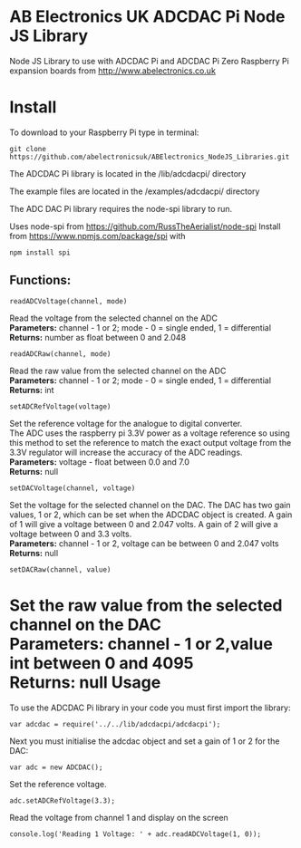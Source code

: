 AB Electronics UK ADCDAC Pi Node JS Library
=====

Node JS Library to use with ADCDAC Pi and ADCDAC Pi Zero Raspberry Pi expansion boards from http://www.abelectronics.co.uk

Install
====

To download to your Raspberry Pi type in terminal: 

```
git clone https://github.com/abelectronicsuk/ABElectronics_NodeJS_Libraries.git
```
The ADCDAC Pi library is located in the /lib/adcdacpi/ directory

The example files are located in the /examples/adcdacpi/ directory

The ADC DAC Pi library requires the node-spi library to run.

Uses node-spi from https://github.com/RussTheAerialist/node-spi
Install from https://www.npmjs.com/package/spi with

```
npm install spi
```

Functions:
----------

```
readADCVoltage(channel, mode) 
```
Read the voltage from the selected channel on the ADC  
**Parameters:** channel - 1 or 2; mode - 0 = single ended, 1 = differential
**Returns:** number as float between 0 and 2.048

```
readADCRaw(channel, mode) 
```
Read the raw value from the selected channel on the ADC  
**Parameters:** channel - 1 or 2; mode - 0 = single ended, 1 = differential
**Returns:** int
```
setADCRefVoltage(voltage)
```
Set the reference voltage for the analogue to digital converter.  
The ADC uses the raspberry pi 3.3V power as a voltage reference so using this method to set the reference to match the exact output voltage from the 3.3V regulator will increase the accuracy of the ADC readings.  
**Parameters:** voltage - float between 0.0 and 7.0  
**Returns:** null

```
setDACVoltage(channel, voltage)
```
Set the voltage for the selected channel on the DAC.  The DAC has two gain values, 1 or 2, which can be set when the ADCDAC object is created.  A gain of 1 will give a voltage between 0 and 2.047 volts.  A gain of 2 will give a voltage between 0 and 3.3 volts.  
**Parameters:** channel - 1 or 2,  voltage can be between 0 and 2.047 volts  
**Returns:** null 

```
setDACRaw(channel, value)
```
Set the raw value from the selected channel on the DAC  
**Parameters:** channel - 1 or 2,value int between 0 and 4095  
**Returns:** null 
Usage
====

To use the ADCDAC Pi library in your code you must first import the library:
```
var adcdac = require('../../lib/adcdacpi/adcdacpi');
```
Next you must initialise the adcdac object and set a gain of 1 or 2 for the DAC:
```
var adc = new ADCDAC();
```
Set the reference voltage.
```
adc.setADCRefVoltage(3.3);
```
Read the voltage from channel 1 and display on the screen
```
console.log('Reading 1 Voltage: ' + adc.readADCVoltage(1, 0));
```
